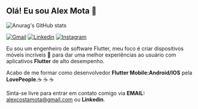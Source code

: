## <h2>Olá! Eu sou Alex Mota 👋</h2>

![Anurag's GitHub stats](https://github-readme-stats.vercel.app/api?username=Xelamota&show_icons=true&theme=tokyonight)


[![Gmail](https://img.shields.io/badge/Gmail-D14836?style=for-the-badge&logo=gmail&logoColor=white)](https://mail.google.com/mail/u/0/?tf=cm&fs=1&to=alexcostamota@gmail.com&hl=pt-BR)
[![Linkedin](https://img.shields.io/badge/LinkedIn-0077B5?style=for-the-badge&logo=linkedin&logoColor=white)](https://www.linkedin.com/in/xelamota)
[![Instagram](https://img.shields.io/badge/Instagram-E4405F?style=for-the-badge&logo=instagram&logoColor=white)](https://www.instagram.com/alexdacostadamota/)


Eu sou um engenheiro de software Flutter, meu foco é criar dispositivos móveis incríveis 📱 para dar uma melhor experiências ao usuário com aplicativos  **Flutter** de alto desempenho.

Acabo de me formar como desenvolvedor **Flutter Mobile:Android/IOS** pela **LovePeople**.☕ ☕ ☕ 

Sinta-se livre para entrar em contato comigo via **EMAIL:** alexcostamota@gmail.com ou **Linkedin**.
